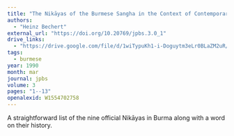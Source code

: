 ```yaml
---
title: "The Nikāyas of the Burmese Sangha in the Context of Contemporary Burmese Buddhism"
authors:
  - "Heinz Bechert"
external_url: "https://doi.org/10.20769/jpbs.3.0_1"
drive_links:
  - "https://drive.google.com/file/d/1wiTypuKh1-i-Doguytm3eLr0BLaZM2uR/view?usp=drivesdk"
tags:
  - burmese
year: 1990
month: mar
journal: jpbs
volume: 3
pages: "1--13"
openalexid: W1554702758
---
```


A straightforward list of the nine official Nikāyas in Burma along with a word on their history.
